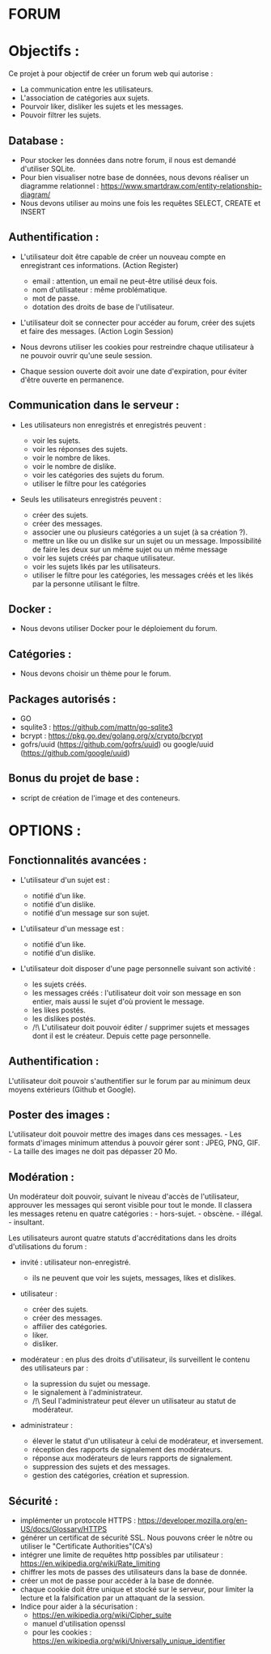 # FORUM

# Objectifs :

Ce projet à pour objectif de créer un forum web qui autorise :
- La communication entre les utilisateurs.
- L'association de catégories aux sujets.
- Pourvoir liker, disliker les sujets et les messages.
- Pouvoir filtrer les sujets.

## Database :
- Pour stocker les données dans notre forum, il nous est demandé d'utiliser SQLite.
- Pour bien visualiser notre base de données, nous devons réaliser un diagramme relationnel : https://www.smartdraw.com/entity-relationship-diagram/
- Nous devons utiliser au moins une fois les requêtes SELECT, CREATE et INSERT

## Authentification :
- L'utilisateur doit être capable de créer un nouveau compte en enregistrant ces informations. (Action Register)
    * email : attention, un email ne peut-être utilisé deux fois.
    * nom d'utilisateur : même problématique.
    * mot de passe.
    * dotation des droits de base de l'utilisateur.
    
- L'utilisateur doit se connecter pour accéder au forum, créer des sujets et faire des messages. (Action Login Session)
- Nous devrons utiliser les cookies pour restreindre chaque utilisateur à ne pouvoir ouvrir qu'une seule session.
- Chaque session ouverte doit avoir une date d'expiration, pour éviter d'être ouverte en permanence. 

## Communication dans le serveur :
- Les utilisateurs non enregistrés et enregistrés peuvent :
    * voir les sujets.
    * voir les réponses des sujets.
    * voir le nombre de likes.
    * voir le nombre de dislike.
    * voir les catégories des sujets du forum.
    * utiliser le filtre pour les catégories

- Seuls les utilisateurs enregistrés peuvent :
    * créer des sujets.
    * créer des messages.
    * associer une ou plusieurs catégories a un sujet (à sa création ?).
    * mettre un like ou un dislike sur un sujet ou un message. Impossibilité de faire les deux sur un même sujet ou un même message
    * voir les sujets créés par chaque utilisateur.
    * voir les sujets likés par les utilisateurs.
    * utiliser le filtre pour les catégories, les messages créés et les likés par la personne utilisant le filtre.

## Docker :
- Nous devons utiliser Docker pour le déploiement du forum.

## Catégories :
- Nous devons choisir un thème pour le forum.

## Packages autorisés :
- GO
- squlite3 : https://github.com/mattn/go-sqlite3
- bcrypt : https://pkg.go.dev/golang.org/x/crypto/bcrypt
- gofrs/uuid (https://github.com/gofrs/uuid) ou google/uuid (https://github.com/google/uuid)

## Bonus du projet de base :
- script de création de l'image et des conteneurs.


# OPTIONS :

## Fonctionnalités avancées :
- L'utilisateur d'un sujet est :
    * notifié d'un like.
    * notifié d'un dislike.
    * notifié d'un message sur son sujet.

- L'utilisateur d'un message est :
    * notifié d'un like.
    * notifié d'un dislike.

- L'utilisateur doit disposer d'une page personnelle suivant son activité :
    * les sujets créés.
    * les messages créés : l'utilisateur doit voir son message en son entier, mais aussi le sujet d'où provient le message.
    * les likes postés.
    * les dislikes postés.
    * /!\ L'utilisateur doit pouvoir éditer / supprimer sujets et messages dont il est le créateur. Depuis cette page personnelle.

## Authentification :
L'utilisateur doit pouvoir s'authentifier sur le forum par au minimum deux moyens extérieurs (Github et Google).

## Poster des images :
L'utilisateur doit pouvoir mettre des images dans ces messages. 
    - Les formats d'images minimum attendus à pouvoir gérer sont : JPEG, PNG, GIF.
    - La taille des images ne doit pas dépasser 20 Mo.

## Modération :
Un modérateur doit pouvoir, suivant le niveau d'accès de l'utilisateur, approuver les messages qui seront visible pour tout le monde. Il classera les messages retenu en quatre catégories :
    - hors-sujet.
    - obscène.
    - illégal.
    - insultant.

Les utilisateurs auront quatre statuts d'accréditations dans les droits d'utilisations du forum :
- invité : utilisateur non-enregistré.
    * ils ne peuvent que voir les sujets, messages, likes et dislikes.

- utilisateur :
  * créer des sujets.
  * créer des messages.
  * affilier des catégories.
  * liker.
  * disliker.

- modérateur : en plus des droits d'utilisateur, ils surveillent le contenu des utilisateurs par :
    * la supression du sujet ou message.
    * le signalement à l'administrateur. 
    * /!\ Seul l'administrateur peut élever un utilisateur au statut de modérateur.

- administrateur : 
    * élever le statut d'un utilisateur à celui de modérateur, et inversement.
    * réception des rapports de signalement des modérateurs.
    * réponse aux modérateurs de leurs rapports de signalement.
    * suppression des sujets et des messages.
    * gestion des catégories, création et supression.

## Sécurité :
- implémenter un protocole HTTPS : https://developer.mozilla.org/en-US/docs/Glossary/HTTPS
- générer un certificat de sécurité SSL. Nous pouvons créer le nôtre ou utiliser le "Certificate Authorities"(CA's)
- intégrer une limite de requêtes http possibles par utilisateur : https://en.wikipedia.org/wiki/Rate_limiting
- chiffrer les mots de passes des utilisateurs dans la base de donnée.
- créer un mot de passe pour accéder à la base de donnée.
- chaque cookie doit être unique et stocké sur le serveur, pour limiter la lecture et la falsification par un attaquant de la session.
- Indice pour aider à la sécurisation : 
    * https://en.wikipedia.org/wiki/Cipher_suite
    * manuel d'utilisation openssl
    * pour les cookies : https://en.wikipedia.org/wiki/Universally_unique_identifier